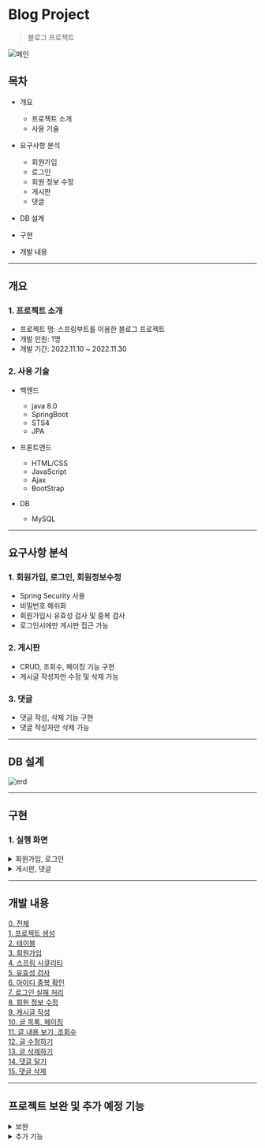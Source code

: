 # Blog Project 
> 블로그 프로젝트

![메인](https://user-images.githubusercontent.com/104826026/205257592-bf701844-63b6-447d-84cc-9a0c2296418f.png)


## 목차
* 개요
  * 프로젝트 소개
  * 사용 기술

* 요구사항 분석
  * 회원가입
  * 로그인
  * 회원 정보 수정
  * 게시판
  * 댓글
  
* DB 설계

* 구현

* 개발 내용

---
## 개요
### 1. 프로젝트 소개
* 프로젝트 명: 스프링부트를 이용한 블로그 프로젝트
* 개발 인원: 1명
* 개발 기간: 2022.11.10 ~ 2022.11.30

### 2. 사용 기술
* 백엔드
  * java 8.0
  * SpringBoot
  * STS4
  * JPA

* 프론트엔드
  * HTML/CSS
  * JavaScript
  * Ajax
  * BootStrap
 
* DB
  * MySQL
---
## 요구사항 분석
### 1. 회원가입, 로그인, 회원정보수정
* Spring Security 사용
* 비밀번호 해쉬화
* 회원가입시 유효성 검사 및 중복 검사
* 로그인시에만 게시판 접근 가능

### 2. 게시판
* CRUD, 조회수, 페이징 기능 구현
* 게시글 작성자만 수정 및 삭제 가능

### 3. 댓글
* 댓글 작성, 삭제 기능 구현
* 댓글 작성자만 삭제 가능
---
## DB 설계
![erd](https://user-images.githubusercontent.com/104826026/205219395-f4adda79-6a83-43af-b05f-743a9e6a2657.PNG)

---
## 구현
### 1. 실행 화면
<details>
<summary>회원가입, 로그인</summary>
<div markdown="1">
<br>
<p>1. 유효성 및 아이디 중복 검사</p>
<img src="https://user-images.githubusercontent.com/104826026/205252112-56445b62-ebd2-4672-8aa8-c65ce6a7cde0.PNG"></img>

<br>
<p>2. 회원가입 완료</p>
<img src="https://user-images.githubusercontent.com/104826026/205250306-8f040f00-679b-4c67-9a03-e835ada5a0fd.PNG"></img>

<br>
<p>3. 로그인 실패</p>
<img src="https://user-images.githubusercontent.com/104826026/205253265-ffa094b1-d262-4b14-b126-8a9706d2cbf4.gif"></img>

</div>
</details>

<details>
<summary>게시판, 댓글</summary>
<div markdown="1">

<br>
<p>1. 게시글 작성</p>
<img src="https://user-images.githubusercontent.com/104826026/205254244-b16389ff-929f-4202-9593-390b24db6194.PNG"></img>

<br>
<p>2. 게시글 목록, 페이징</p>
<img src="https://user-images.githubusercontent.com/104826026/205254352-fd602c1b-c1fb-43ec-8ed7-1de472f18084.PNG"></img>

<br>
<p>3. 게시글 보기</p>
<img src="https://user-images.githubusercontent.com/104826026/205254408-b829a7db-35ea-437f-bf5c-5efa44e7e223.PNG"></img>

<br>
<p>4. 댓글</p>
<img src="https://user-images.githubusercontent.com/104826026/205254456-1a9109b6-9fb0-44f0-a3f4-7aacfe188098.PNG"></img>
</div>
</details>

---
## 개발 내용
[0. 전체](https://dot-agate-dab.notion.site/9765f75bf2074a6abbff55f0bdb9e168) <br>
[1. 프로젝트 생성](https://dot-agate-dab.notion.site/1-9c66838505214e1ca177c6c257e6a00a) <br>
[2. 테이블](https://dot-agate-dab.notion.site/2-Entity-88c78b2dfeac4a5aa41b9575eff28f63) <br>
[3. 회원가입](https://dot-agate-dab.notion.site/3-a906704bedb74ced92fc95a7c48d06a7) <br>
[4. 스프링 시큐리티 ](https://dot-agate-dab.notion.site/4-c3737ad8b9564f58920ed7ea88c9e544) <br>
[5. 유효성 검사](https://dot-agate-dab.notion.site/5-deac1aee96424159bc18d0dd1cd3b2e9) <br>
[6. 아이디 중복 확인](https://dot-agate-dab.notion.site/6-f527bda10d0e42279277c0759b6330d4) <br>
[7. 로그인 실패 처리](https://dot-agate-dab.notion.site/7-f71df0e90da14310ae87bc65af0d90e6) <br>
[8. 회원 정보 수정](https://dot-agate-dab.notion.site/8-ca8451ec43e745be85af0a5131793999) <br>
[9. 게시글 작성](https://dot-agate-dab.notion.site/9-ad6966d773814f93b61ebdd9918586c6) <br>
[10. 글 목록, 페이징](https://dot-agate-dab.notion.site/10-d9482e3d71584767b5693668bac722c3) <br>
[11. 글 내용 보기, 조회수](https://dot-agate-dab.notion.site/11-87e25bb49ca24413b155d59fef9ec107) <br>
[12. 글 수정하기](https://dot-agate-dab.notion.site/12-773c92d3abc94b31a34b9aea4cdb1c4e) <br>
[13. 글 삭제하기](https://dot-agate-dab.notion.site/13-3f6955ac80474a13848d24a4e79addf0) <br>
[14. 댓글 달기](https://dot-agate-dab.notion.site/14-75d4197ac9714d83a4d843e33f32bcb6) <br>
[15. 댓글 삭제](https://dot-agate-dab.notion.site/15-3d689e8fdd6941d6973f28f981ca568e) <br>

---
## 프로젝트 보완 및 추가 예정 기능
<details>
<summary>보완</summary>
<div markdown="1">
 <p>회원 정보 수정시 비밀번호 수정하거나 원래 비밀번호를 입력하지 않고 이메일이나 이름만 수정할 시 비밀번호를 수정하지 않았음에도 로그인이 안되는 에러가 발생하여 회정 정보를 수정할 때는 무조건 비밀번호를 변경하거나 기존 비밀번호를 입력해야 로그인이 가능하여 해당 부분을 수정할 예정</p>
</div>
</details>

<details>
<summary>추가 기능</summary>
<div markdown="1">
 <p>카카오/네이버 로그인</p><br>
 <p>관리자 페이지</p><br>
 <p>검색 기능</p><br>
 <p>[AWS 엘라스틱 빈스톡을 이용한 호스팅(진행중)] (https://dot-agate-dab.notion.site/AWS-2216e017445f4b7abb0764c7157194a6)</p><br>
</div>
</details>







